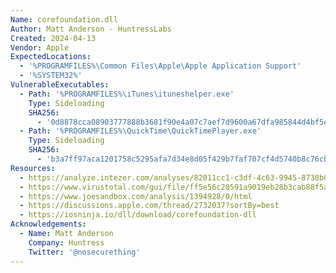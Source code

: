 ```yaml
---
Name: corefoundation.dll
Author: Matt Anderson - HuntressLabs
Created: 2024-04-13
Vendor: Apple
ExpectedLocations:
  - '%PROGRAMFILES%\Common Files\Apple\Apple Application Support'
  - '%SYSTEM32%'
VulnerableExecutables:
  - Path: '%PROGRAMFILES%\iTunes\ituneshelper.exe'
    Type: Sideloading
    SHA256:
      - '0d8878cca08903777888b3681f90e4a07c7aef7d9600a67dfa985844d4bf5eda'
  - Path: '%PROGRAMFILES%\QuickTime\QuickTimePlayer.exe'
    Type: Sideloading
    SHA256:
      - 'b3a7ff97aca1201758c5295afa7d34e8d05f429b7faf707cf4d5740b8c76cb61'
Resources:
  - https://analyze.intezer.com/analyses/82011cc1-c3df-4c63-9945-8730b0d1cf3e
  - https://www.virustotal.com/gui/file/ff5e56c20591a9019eb28b3cab88f5a240657c1c360bf01ad3a6d417fa10b7f5
  - https://www.joesandbox.com/analysis/1394928/0/html
  - https://discussions.apple.com/thread/2732037?sortBy=best
  - https://iosninja.io/dll/download/corefoundation-dll
Acknowledgements:
  - Name: Matt Anderson
    Company: Huntress
    Twitter: '@nosecurething'
---
```


